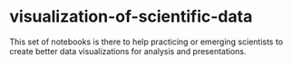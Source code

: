 # visualization-of-scientific-data

This set of notebooks is there to help practicing or emerging scientists to create better data visualizations for analysis and presentations. 
